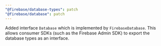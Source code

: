 ```yaml
---
"@firebase/database-types": patch
"@firebase/database": patch
---
```


Added interface `Database` which is implemented by `FirebaseDatabase`. This allows consumer SDKs (such as the Firebase Admin SDK) to export the database types as an interface.
